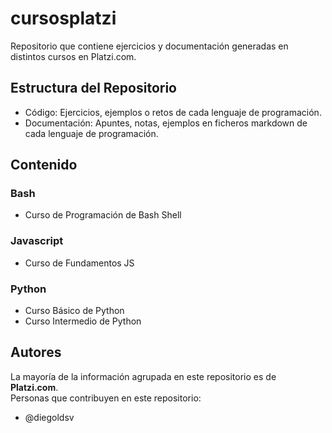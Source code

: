 # cursosplatzi
Repositorio que contiene ejercicios y documentación generadas en distintos cursos en Platzi.com.   

## Estructura del Repositorio

* Código: Ejercicios, ejemplos o retos de cada lenguaje de programación.
* Documentación: Apuntes, notas, ejemplos en ficheros markdown de cada lenguaje de programación.

## Contenido

### Bash

* Curso de Programación de Bash Shell

### Javascript

* Curso de Fundamentos JS
### Python

* Curso Básico de Python
* Curso Intermedio de Python

## Autores

La mayoría de la información agrupada en este repositorio es de **Platzi.com**.   
Personas que contribuyen en este repositorio:
* @diegoldsv